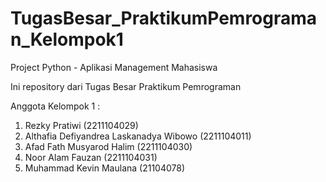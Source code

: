# TugasBesar_PraktikumPemrograman_Kelompok1
Project Python - Aplikasi Management Mahasiswa

Ini repository dari Tugas Besar Praktikum Pemrograman

Anggota Kelompok 1 :
1. Rezky Pratiwi (2211104029)
2. Althafia Defiyandrea Laskanadya Wibowo (2211104011)
3. Afad Fath Musyarod Halim (2211104030)
4. Noor Alam Fauzan (2211104031)
5. Muhammad Kevin Maulana (21104078)
